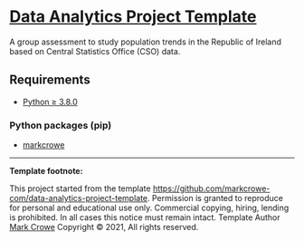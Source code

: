 
# [Data Analytics Project Template](./../../..)

A group assessment to study population trends in the Republic of Ireland based on Central Statistics Office (CSO) data.

## Requirements

- [Python &GreaterEqual; 3.8.0](https://www.python.org/downloads/)

### Python packages (pip)

- [markcrowe](https://pypi.org/project/markcrowe/)

---
**Template footnote:**

This project started from the template <https://github.com/markcrowe-com/data-analytics-project-template>. Permission is granted to reproduce for personal and educational use only. Commercial copying, hiring, lending is prohibited. In all cases this notice must remain intact. Template Author [Mark Crowe](https://github.com/markcrowe-com/) Copyright &copy; 2021, All rights reserved.
